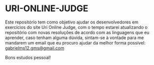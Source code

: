 # URI-ONLINE-JUDGE
Este repositório tem como objetivo ajudar os desenvolvedores em exercícios do site Uri Online Judge, com o tempo estarei atualizando o repositório com novas resoluções de acordo com as linguagens que eu aprender, caso tenham alguma dúvida, sintam-se à vontade para me mandarem um email que eu procuro ajudar da melhor forma possível: gabrielms12.gms@gmail.com

Bons estudos pessoal!
